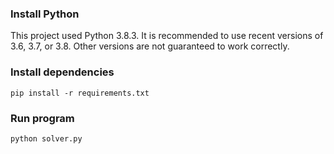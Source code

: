 ### Install Python

This project used Python 3.8.3. It is recommended to use recent versions of 3.6, 3.7, or 3.8. Other versions are not guaranteed to work correctly.

### Install dependencies

```console
pip install -r requirements.txt
```

### Run program

```console
python solver.py
```
